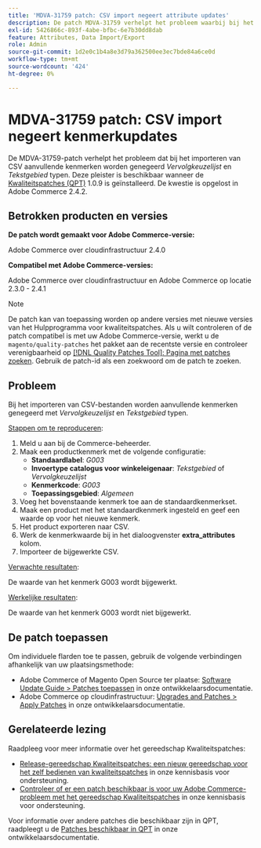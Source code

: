 ```yaml
---
title: 'MDVA-31759 patch: CSV import negeert attribute updates'
description: De patch MDVA-31759 verhelpt het probleem waarbij bij het importeren van CSV extra kenmerken met de typen *Dropdown* en *Text Area* worden genegeerd. Deze patch is beschikbaar wanneer [Quality Patches Tool (QPT)] (/help/announcements/adobe-commerce-announcements/magento-quality-patches-released-new-tool-to-self-serve-quality-patches.md) 1.0.9 is geïnstalleerd. De kwestie is opgelost in Adobe Commerce 2.4.2.
exl-id: 5426866c-893f-4abe-bfbc-6e7b30dd8dab
feature: Attributes, Data Import/Export
role: Admin
source-git-commit: 1d2e0c1b4a8e3d79a362500ee3ec7bde84a6ce0d
workflow-type: tm+mt
source-wordcount: '424'
ht-degree: 0%

---
```


# MDVA-31759 patch: CSV import negeert kenmerkupdates

De MDVA-31759-patch verhelpt het probleem dat bij het importeren van CSV aanvullende kenmerken worden genegeerd *Vervolgkeuzelijst* en *Tekstgebied* typen. Deze pleister is beschikbaar wanneer de [Kwaliteitspatches (QPT)](/help/announcements/adobe-commerce-announcements/magento-quality-patches-released-new-tool-to-self-serve-quality-patches.md) 1.0.9 is geïnstalleerd. De kwestie is opgelost in Adobe Commerce 2.4.2.

## Betrokken producten en versies

**De patch wordt gemaakt voor Adobe Commerce-versie:**

Adobe Commerce over cloudinfrastructuur 2.4.0

**Compatibel met Adobe Commerce-versies:**

Adobe Commerce over cloudinfrastructuur en Adobe Commerce op locatie 2.3.0 - 2.4.1

>[!NOTE]
>
>De patch kan van toepassing worden op andere versies met nieuwe versies van het Hulpprogramma voor kwaliteitspatches. Als u wilt controleren of de patch compatibel is met uw Adobe Commerce-versie, werkt u de `magento/quality-patches` het pakket aan de recentste versie en controleer verenigbaarheid op [[!DNL Quality Patches Tool]: Pagina met patches zoeken](https://devdocs.magento.com/quality-patches/tool.html#patch-grid). Gebruik de patch-id als een zoekwoord om de patch te zoeken.

## Probleem

Bij het importeren van CSV-bestanden worden aanvullende kenmerken genegeerd met *Vervolgkeuzelijst* en *Tekstgebied* typen.

<u>Stappen om te reproduceren</u>:

1. Meld u aan bij de Commerce-beheerder.
1. Maak een productkenmerk met de volgende configuratie:
   * **Standaardlabel**: *G003*
   * **Invoertype catalogus voor winkeleigenaar**: *Tekstgebied* of *Vervolgkeuzelijst*
   * **Kenmerkcode**: *G003*
   * **Toepassingsgebied**: *Algemeen*
1. Voeg het bovenstaande kenmerk toe aan de standaardkenmerkset.
1. Maak een product met het standaardkenmerk ingesteld en geef een waarde op voor het nieuwe kenmerk.
1. Het product exporteren naar CSV.
1. Werk de kenmerkwaarde bij in het dialoogvenster **extra\_attributes** kolom.
1. Importeer de bijgewerkte CSV.

<u>Verwachte resultaten</u>:

De waarde van het kenmerk G003 wordt bijgewerkt.

<u>Werkelijke resultaten</u>:

De waarde van het kenmerk G003 wordt niet bijgewerkt.

## De patch toepassen

Om individuele flarden toe te passen, gebruik de volgende verbindingen afhankelijk van uw plaatsingsmethode:

* Adobe Commerce of Magento Open Source ter plaatse: [Software Update Guide > Patches toepassen](https://devdocs.magento.com/guides/v2.4/comp-mgr/patching/mqp.html) in onze ontwikkelaarsdocumentatie.
* Adobe Commerce op cloudinfrastructuur: [Upgrades and Patches > Apply Patches](https://devdocs.magento.com/cloud/project/project-patch.html) in onze ontwikkelaarsdocumentatie.

## Gerelateerde lezing

Raadpleeg voor meer informatie over het gereedschap Kwaliteitspatches:

* [Release-gereedschap Kwaliteitspatches: een nieuw gereedschap voor het zelf bedienen van kwaliteitspatches](/help/announcements/adobe-commerce-announcements/magento-quality-patches-released-new-tool-to-self-serve-quality-patches.md) in onze kennisbasis voor ondersteuning.
* [Controleer of er een patch beschikbaar is voor uw Adobe Commerce-probleem met het gereedschap Kwaliteitspatches](/help/support-tools/patches-available-in-qpt-tool/check-patch-for-magento-issue-with-magento-quality-patches.md) in onze kennisbasis voor ondersteuning.

Voor informatie over andere patches die beschikbaar zijn in QPT, raadpleegt u de [Patches beschikbaar in QPT](https://devdocs.magento.com/quality-patches/tool.html#patch-grid) in onze ontwikkelaarsdocumentatie.
